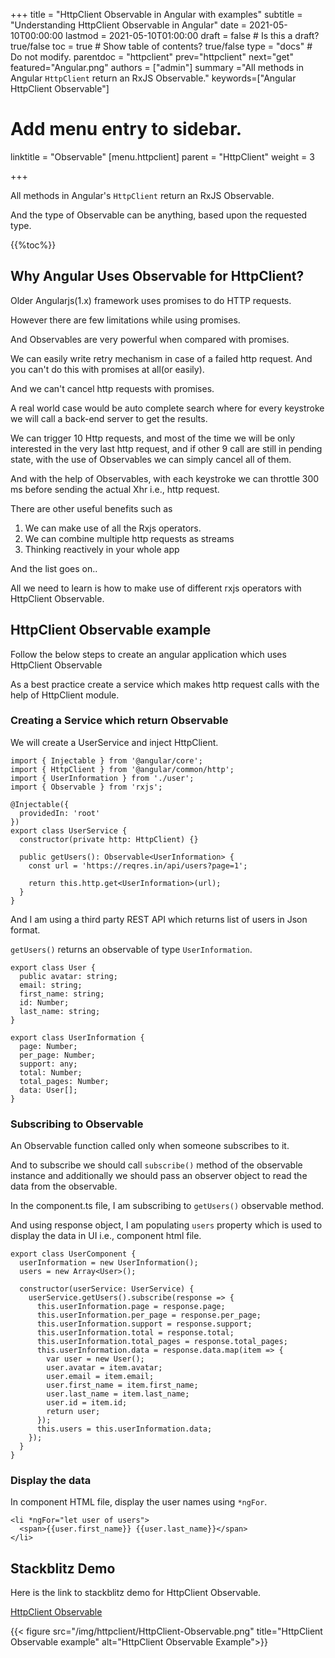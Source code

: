 +++
title = "HttpClient Observable in Angular with examples"
subtitle = "Understanding HttpClient Observable in Angular"
date = 2021-05-10T00:00:00
lastmod = 2021-05-10T01:00:00
draft = false  # Is this a draft? true/false
toc = true  # Show table of contents? true/false
type = "docs"  # Do not modify.
parentdoc = "httpclient"
prev="httpclient"
next="get"
featured="Angular.png"
authors = ["admin"]
summary ="All methods in Angular `HttpClient` return an RxJS Observable."
keywords=["Angular HttpClient Observable"]

# Add menu entry to sidebar.

linktitle = "Observable"
[menu.httpclient]
  parent = "HttpClient"
  weight = 3

+++

All methods in Angular's `HttpClient` return an RxJS Observable.

And the type of Observable can be anything, based upon the requested type.

{{%toc%}}

## Why Angular Uses Observable for HttpClient?

Older Angularjs(1.x) framework uses promises to do HTTP requests.

However there are few limitations while using promises. 

And Observables are very powerful when compared with promises. 

We can easily write retry mechanism in case of a failed http request.
And you can't do this with promises at all(or easily). 

And we can't cancel http requests with promises. 

A real world case would be auto complete search where for every keystroke we will call a back-end server to get the results.

We can trigger 10 Http requests, and most of the time we will be only interested in the very last http request, and if other 9 call are still in pending state, with the use of Observables we can simply cancel all of them.

And with the help of Observables, with each keystroke we can throttle 300 ms before sending the actual Xhr i.e., http request. 

There are other useful benefits such as 

1. We can make use of all the Rxjs operators.
2. We can combine multiple http requests as streams
3. Thinking reactively in your whole app

And the list goes on.. 

All we need to learn is how to make use of different rxjs operators with HttpClient Observable. 

## HttpClient Observable example

Follow the below steps to create an angular application which uses HttpClient Observable

As a best practice create a service which makes http request calls with the help of HttpClient module.

### Creating a Service which return  Observable

We will create a UserService and inject HttpClient.

```
import { Injectable } from '@angular/core';
import { HttpClient } from '@angular/common/http';
import { UserInformation } from './user';
import { Observable } from 'rxjs';

@Injectable({
  providedIn: 'root'
})
export class UserService {
  constructor(private http: HttpClient) {}

  public getUsers(): Observable<UserInformation> {
    const url = 'https://reqres.in/api/users?page=1';

    return this.http.get<UserInformation>(url);
  }
}
```
And I am using a third party REST API which returns list of users in Json format. 

`getUsers()` returns an observable of type `UserInformation`.

```
export class User {
  public avatar: string;
  email: string;
  first_name: string;
  id: Number;
  last_name: string;
}

export class UserInformation {
  page: Number;
  per_page: Number;
  support: any;
  total: Number;
  total_pages: Number;
  data: User[];
}

```

### Subscribing to Observable

An Observable function called only when someone subscribes to it. 

And to subscribe we should call `subscribe()` method of the observable instance and additionally we should pass an observer object to read the data from the observable.

In the component.ts file, I am subscribing to `getUsers()` observable method.

And using response object, I am populating `users` property which is used to display the data in UI i.e., component html file.

```
export class UserComponent {
  userInformation = new UserInformation();
  users = new Array<User>();

  constructor(userService: UserService) {
    userService.getUsers().subscribe(response => {
      this.userInformation.page = response.page;
      this.userInformation.per_page = response.per_page;
      this.userInformation.support = response.support;
      this.userInformation.total = response.total;
      this.userInformation.total_pages = response.total_pages;
      this.userInformation.data = response.data.map(item => {
        var user = new User();
        user.avatar = item.avatar;
        user.email = item.email;
        user.first_name = item.first_name;
        user.last_name = item.last_name;
        user.id = item.id;
        return user;
      });
      this.users = this.userInformation.data;
    });
  }
}
```
### Display the data

In component HTML file, display the user names using `*ngFor`.

```
<li *ngFor="let user of users">
  <span>{{user.first_name}} {{user.last_name}}</span>
</li>
```

## Stackblitz Demo

Here is the link to stackblitz demo for HttpClient Observable.

[HttpClient Observable](https://stackblitz.com/edit/httpclientobservable?file=src%2Fapp%2Fuser.component.ts)

{{< figure src="/img/httpclient/HttpClient-Observable.png" title="HttpClient Observable example" alt="HttpClient Observable Example">}}








